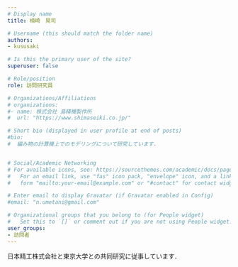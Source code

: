 ```yaml
---
# Display name
title: 楠崎　晃司

# Username (this should match the folder name)
authors:
- kususaki

# Is this the primary user of the site?
superuser: false

# Role/position
role: 訪問研究員

# Organizations/Affiliations
# organizations:
#- name: 株式会社 島精機製作所
#  url: "https://www.shimaseiki.co.jp/"

# Short bio (displayed in user profile at end of posts)
#bio: 
#  編み物の計算機上でのモデリングについて研究しています.


# Social/Academic Networking
# For available icons, see: https://sourcethemes.com/academic/docs/page-builder/#icons
#   For an email link, use "fas" icon pack, "envelope" icon, and a link in the
#   form "mailto:your-email@example.com" or "#contact" for contact widget.

# Enter email to display Gravatar (if Gravatar enabled in Config)
#email: "n.umetani@gmail.com"

# Organizational groups that you belong to (for People widget)
#   Set this to `[]` or comment out if you are not using People widget.
user_groups:
- 訪問者
---
```


日本精工株式会社と東京大学との共同研究に従事しています．







